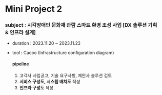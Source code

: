 

# Mini Project 2

### subject : 시각장애인 문화재 관람 스마트 환경 조성 사업 [DX 솔루션 기획 & 인프라 설계]

- duration : 2023.11.20 ~ 2023.11.23
- tool : Cacoo (Infrastructure configuration diagram)

  #### pipeline
  1. 고객사 사업공고, 기술 요구사항, 제안사 솔루션 검토
  2. **서비스 구성도, 시스템 배치도** 작성
  3. **인프라 구성도** 작성
